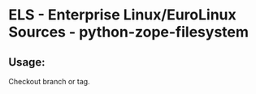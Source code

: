 # ELS - Enterprise Linux/EuroLinux Sources - python-zope-filesystem 
## Usage:
  Checkout branch or tag.
